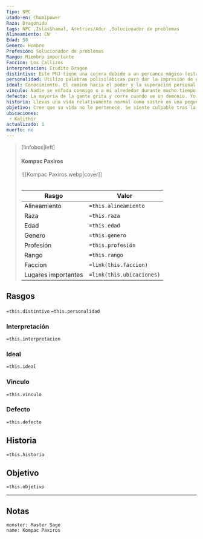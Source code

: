 ```yaml
---
Tipo: NPC
usado-en: Chumipower
Raza: Dragonido
tags: NPC ,IslasShamal, Aretries/Adur ,Solucionador de problemas
Alineamiento: CN
Edad: 58
Genero: Hombre
Profesión: Solucionador de problemas
Rango: Miembro importante
Faccion: Los Callizos
interpretacion: Erudito Dragon
distintivo: Este PNJ tiene una cojera debido a un percance mágico (estaban practicando un hechizo específico que les salió mal)
personalidad: Utilizo palabras polisilábicas para dar la impresión de gran erudición.
ideal: Conocimiento. El camino hacia el poder y la superación personal pasa por el conocimiento.
vinculo: Nadie se enfada conmigo o a mi alrededor durante mucho tiempo, ya que soy capaz de rebajar cualquier tensión.
defecto: La mayoría de la gente grita y corre cuando ve un demonio. Yo me detengo y tomo notas de su anatomía.
historia: Llevas una vida relativamente normal como sastre en una pequeña ciudad hasta que tu hija pequeña empezó a mostrar signos de habilidades hechiceras y fue robada por la noche.
objetivo: Cree que su vida no le pertenece. Se siente culpable tras la muerte de su hermana.
ubicaciones:
 - Kalithir
actualizado: 1
muerto: no
---
```

> [!infobox|left]
>  #### Kompac Paxiros
> ![[Kompac Paxiros.webp|cover]]
> ######   
> |Rasgo | Valor |
> | --- | --- |
> | Alineamiento | `=this.alineamiento`|
> | Raza | `=this.raza` |
> | Edad | `=this.edad` |
> | Genero | `=this.genero` |
> | Profesión | `=this.profesión` |
> | Rango | `=this.rango` |
> | Faccion | `=link(this.faccion)` |
>  | Lugares  importantes| `=link(this.ubicaciones)` |

## Rasgos 
 `=this.distintivo`
  `=this.personalidad`
###  Interpretación
  `=this.interpretacion`
### Ideal           
 `=this.ideal`
### Vinculo 
 `=this.vinculo`
### Defecto
 `=this.defecto`
## Historia
 `=this.historia`

 ##  Objetivo
   `=this.objetivo`
   
___
   ## Notas


```statblock
monster: Master Sage
name: Kompac Paxiros
```